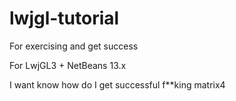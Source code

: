 # lwjgl-tutorial
For exercising and get success

For LwjGL3 + NetBeans 13.x

I want know how do I get successful f**king matrix4
